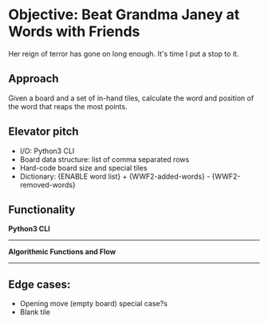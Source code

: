 # Objective: Beat Grandma Janey at Words with Friends

Her reign of terror has gone on long enough. It's time I put a stop to it.

## Approach

Given a board and a set of in-hand tiles, calculate the word and position of the word that reaps the most points.

## Elevator pitch

- I/O: Python3 CLI
- Board data structure: list of comma separated rows
- Hard-code board size and special tiles
- Dictionary: {ENABLE word list} + {WWF2-added-words} - {WWF2-removed-words}

## Functionality

**Python3 CLI**

---

**Algorithmic Functions and Flow**

---

## Edge cases:

- Opening move (empty board) special case?s
- Blank tile